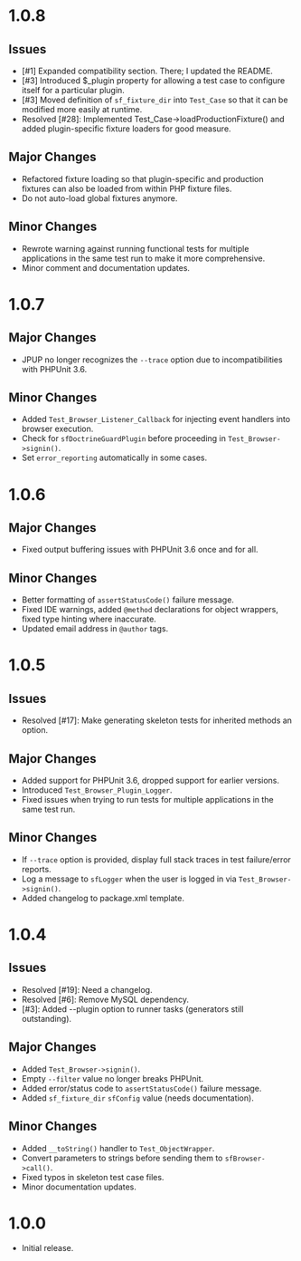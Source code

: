 # 1.0.8
## Issues
- [#1] Expanded compatibility section.  There; I updated the README.
- [#3] Introduced $_plugin property for allowing a test case to configure itself
  for a particular plugin.
- [#3] Moved definition of `sf_fixture_dir` into `Test_Case` so that it can be
  modified more easily at runtime.
- Resolved [#28]: Implemented Test_Case->loadProductionFixture() and added
  plugin-specific fixture loaders for good measure.

## Major Changes
- Refactored fixture loading so that plugin-specific and production fixtures can
  also be loaded from within PHP fixture files.
- Do not auto-load global fixtures anymore.

## Minor Changes
- Rewrote warning against running functional tests for multiple applications in
  the same test run to make it more comprehensive.
- Minor comment and documentation updates.

# 1.0.7
## Major Changes
- JPUP no longer recognizes the `--trace` option due to incompatibilities with
  PHPUnit 3.6.

## Minor Changes
- Added `Test_Browser_Listener_Callback` for injecting event handlers into
  browser execution.
- Check for `sfDoctrineGuardPlugin` before proceeding in
  `Test_Browser->signin()`.
- Set `error_reporting` automatically in some cases.

# 1.0.6
## Major Changes
- Fixed output buffering issues with PHPUnit 3.6 once and for all.

## Minor Changes
- Better formatting of `assertStatusCode()` failure message.
- Fixed IDE warnings, added `@method` declarations for object wrappers, fixed
  type hinting where inaccurate.
- Updated email address in `@author` tags.

# 1.0.5
## Issues
- Resolved [#17]: Make generating skeleton tests for inherited methods an
  option.

## Major Changes
- Added support for PHPUnit 3.6, dropped support for earlier versions.
- Introduced `Test_Browser_Plugin_Logger`.
- Fixed issues when trying to run tests for multiple applications in the same
  test run.

## Minor Changes
- If `--trace` option is provided, display full stack traces in test
  failure/error reports.
- Log a message to `sfLogger` when the user is logged in via
  `Test_Browser->signin()`.
- Added changelog to package.xml template.

# 1.0.4
## Issues
- Resolved [#19]: Need a changelog.
- Resolved [#6]:  Remove MySQL dependency.
- [#3]:  Added --plugin option to runner tasks (generators still outstanding).

## Major Changes
- Added `Test_Browser->signin()`.
- Empty `--filter` value no longer breaks PHPUnit.
- Added error/status code to `assertStatusCode()` failure message.
- Added `sf_fixture_dir` `sfConfig` value (needs documentation).

## Minor Changes
- Added `__toString()` handler to `Test_ObjectWrapper`.
- Convert parameters to strings before sending them to `sfBrowser->call()`.
- Fixed typos in skeleton test case files.
- Minor documentation updates.

# 1.0.0
- Initial release.